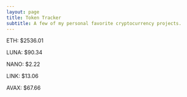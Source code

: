 ```yaml
---
layout: page
title: Token Tracker
subtitle: A few of my personal favorite cryptocurrency projects.
---
```


<!--BEGINCRYPTOINPUT-->
ETH: $2536.01

LUNA: $90.34

NANO: $2.22

LINK: $13.06

AVAX: $67.66

<!--ENDCRYPTOINPUT-->

